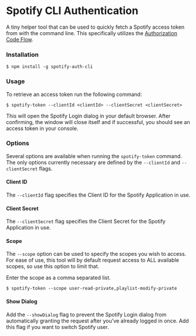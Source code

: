 # Spotify CLI Authentication
A tiny helper tool that can be used to quickly fetch a Spotify access token from with the command line. This specifically utilizes the [Authorization Code Flow](https://developer.spotify.com/documentation/general/guides/authorization/code-flow/).

### Installation
```
$ npm install -g spotify-auth-cli
```

### Usage
To retrieve an access token run the following command:

```
$ spotify-token --clientId <clientId> --clientSecret <clientSecret>
```

This will open the Spotify Login dialog in your default browser. After confirming, the window will close itself and if successful, you should see an access token in your console.

### Options
Several options are available when running the `spotify-token` command. The only options currently necessary are defined by the `--clientId` and `--clientSecret` flags.

#### Client ID
The `--clientId` flag specifies the Client ID for the Spotify Application in use.

#### Client Secret
The `--clientSecret` flag specifies the Client Secret for the Spotify Application in use.

#### Scope
The `--scope` option can be used to specify the scopes you wish to access. For ease of use, this tool will by default request access to ALL available scopes, so use this option to limit that.

Enter the scope as a comma separated list.
```
$ spotify-token --scope user-read-private,playlist-modify-private
```

#### Show Dialog
Add the `--showDialog` flag to prevent the Spotify Login dialog from automatically granting the request after you've already logged in once. Add this flag if you want to switch Spotify user.
